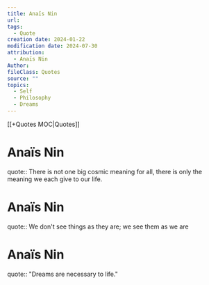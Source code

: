 ```yaml
---
title: Anaïs Nin
url: 
tags:
  - Quote
creation date: 2024-01-22
modification date: 2024-07-30
attribution:
  - Anaïs Nin
Author: 
fileClass: Quotes
source: ""
topics:
  - Self
  - Philosophy
  - Dreams
---
```


[[+Quotes MOC|Quotes]]

# Anaïs Nin

quote:: There is not one big cosmic meaning for all, there is only the meaning we each give to our life.

# Anaïs Nin

quote:: We don't see things as they are; we see them as we are

# Anaïs Nin

quote:: "Dreams are necessary to life."
